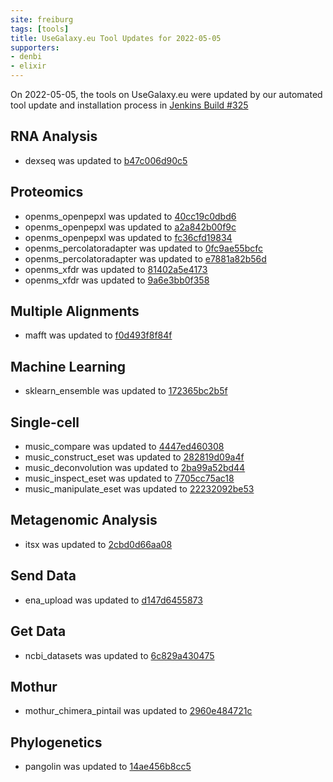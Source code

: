```yaml
---
site: freiburg
tags: [tools]
title: UseGalaxy.eu Tool Updates for 2022-05-05
supporters:
- denbi
- elixir
---
```


On 2022-05-05, the tools on UseGalaxy.eu were updated by our automated tool update and installation process in [Jenkins Build #325](https://build.galaxyproject.eu/job/usegalaxy-eu/job/install-tools/#325/)


## RNA Analysis

- dexseq was updated to [b47c006d90c5](https://toolshed.g2.bx.psu.edu/view/iuc/dexseq/b47c006d90c5)

## Proteomics

- openms_openpepxl was updated to [40cc19c0dbd6](https://toolshed.g2.bx.psu.edu/view/galaxyp/openms_openpepxl/40cc19c0dbd6)
- openms_openpepxl was updated to [a2a842b00f9c](https://toolshed.g2.bx.psu.edu/view/galaxyp/openms_openpepxl/a2a842b00f9c)
- openms_openpepxl was updated to [fc36cfd19834](https://toolshed.g2.bx.psu.edu/view/galaxyp/openms_openpepxl/fc36cfd19834)
- openms_percolatoradapter was updated to [0fc9ae55bcfc](https://toolshed.g2.bx.psu.edu/view/galaxyp/openms_percolatoradapter/0fc9ae55bcfc)
- openms_percolatoradapter was updated to [e7881a82b56d](https://toolshed.g2.bx.psu.edu/view/galaxyp/openms_percolatoradapter/e7881a82b56d)
- openms_xfdr was updated to [81402a5e4173](https://toolshed.g2.bx.psu.edu/view/galaxyp/openms_xfdr/81402a5e4173)
- openms_xfdr was updated to [9a6e3bb0f358](https://toolshed.g2.bx.psu.edu/view/galaxyp/openms_xfdr/9a6e3bb0f358)

## Multiple Alignments

- mafft was updated to [f0d493f8f84f](https://toolshed.g2.bx.psu.edu/view/rnateam/mafft/f0d493f8f84f)

## Machine Learning

- sklearn_ensemble was updated to [172365bc2b5f](https://toolshed.g2.bx.psu.edu/view/bgruening/sklearn_ensemble/172365bc2b5f)

## Single-cell

- music_compare was updated to [4447ed460308](https://toolshed.g2.bx.psu.edu/view/bgruening/music_compare/4447ed460308)
- music_construct_eset was updated to [282819d09a4f](https://toolshed.g2.bx.psu.edu/view/bgruening/music_construct_eset/282819d09a4f)
- music_deconvolution was updated to [2ba99a52bd44](https://toolshed.g2.bx.psu.edu/view/bgruening/music_deconvolution/2ba99a52bd44)
- music_inspect_eset was updated to [7705cc75ac18](https://toolshed.g2.bx.psu.edu/view/bgruening/music_inspect_eset/7705cc75ac18)
- music_manipulate_eset was updated to [22232092be53](https://toolshed.g2.bx.psu.edu/view/bgruening/music_manipulate_eset/22232092be53)

## Metagenomic Analysis

- itsx was updated to [2cbd0d66aa08](https://toolshed.g2.bx.psu.edu/view/bgruening/itsx/2cbd0d66aa08)

## Send Data

- ena_upload was updated to [d147d6455873](https://toolshed.g2.bx.psu.edu/view/iuc/ena_upload/d147d6455873)

## Get Data

- ncbi_datasets was updated to [6c829a430475](https://toolshed.g2.bx.psu.edu/view/iuc/ncbi_datasets/6c829a430475)

## Mothur

- mothur_chimera_pintail was updated to [2960e484721c](https://toolshed.g2.bx.psu.edu/view/iuc/mothur_chimera_pintail/2960e484721c)

## Phylogenetics

- pangolin was updated to [14ae456b8cc5](https://toolshed.g2.bx.psu.edu/view/iuc/pangolin/14ae456b8cc5)

